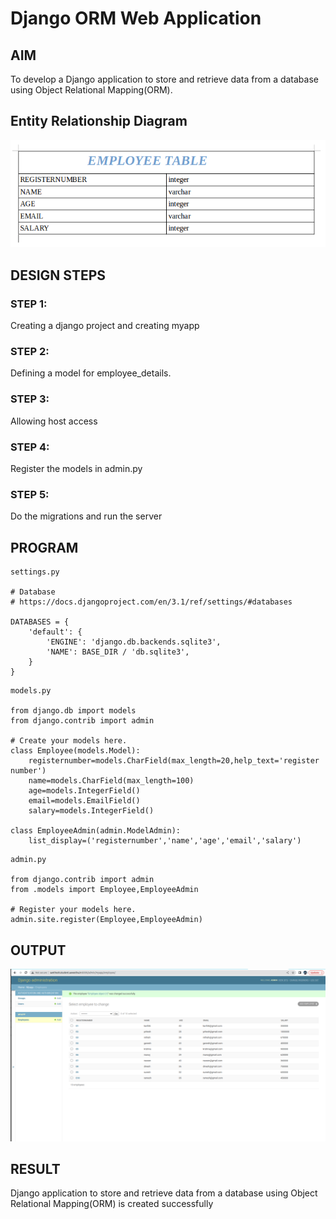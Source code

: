 # Django ORM Web Application

## AIM
To develop a Django application to store and retrieve data from a database using Object Relational Mapping(ORM).

## Entity Relationship Diagram
![images](images/EXO2ERDiagram.png)

## DESIGN STEPS

### STEP 1:
Creating a django project and creating myapp

### STEP 2:
Defining a model for employee_details.

### STEP 3:
Allowing host access

### STEP 4:
Register the models in admin.py

### STEP 5:
Do the migrations and run the server

## PROGRAM
```
settings.py

# Database
# https://docs.djangoproject.com/en/3.1/ref/settings/#databases

DATABASES = {
    'default': {
        'ENGINE': 'django.db.backends.sqlite3',
        'NAME': BASE_DIR / 'db.sqlite3',
    }
}
```

```
models.py

from django.db import models
from django.contrib import admin

# Create your models here.
class Employee(models.Model):
    registernumber=models.CharField(max_length=20,help_text='register number')
    name=models.CharField(max_length=100)
    age=models.IntegerField()
    email=models.EmailField()
    salary=models.IntegerField()

class EmployeeAdmin(admin.ModelAdmin):
    list_display=('registernumber','name','age','email','salary')
```

```
admin.py

from django.contrib import admin
from .models import Employee,EmployeeAdmin

# Register your models here.
admin.site.register(Employee,EmployeeAdmin)
```


## OUTPUT
![images](images/EXO2django-orm-app.png)

## RESULT
Django application to store and retrieve data from a database using Object Relational Mapping(ORM) is created successfully

